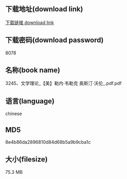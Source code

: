 ## 下载地址(download link)
[下载链接 download link](https://voluble-croquembouche-d321dc.netlify.app/?s=3245%E3%80%81%E6%96%87%E5%AD%A6%E7%90%86%E8%AE%BA_%E3%80%90%E7%BE%8E%E3%80%91%E5%8B%92%E5%86%85%C2%B7%E9%9F%A6%E5%8B%92%E5%85%8B+%E5%A5%A5%E6%96%AF%E6%B1%80%C2%B7%E6%B2%83%E4%BC%A6_.pdf)

## 下载密码(download password)
8078

## 名称(book name)
3245、文学理论_【美】勒内·韦勒克 奥斯汀·沃伦_.pdf.pdf

## 语言(language)
chinese

## MD5
8e4b86da2896810d84d68b5a9b9cba1c

## 大小(filesize)
75.3 MB

